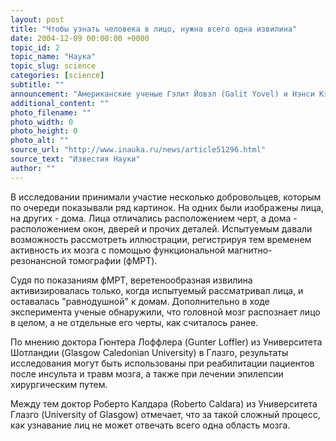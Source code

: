 ```yaml
---
layout: post
title: "Чтобы узнать человека в лицо, нужна всего одна извилина"
date: 2004-12-09 00:00:00 +0000
topic_id: 2
topic_name: "Наука"
topic_slug: science
categories: [science]
subtitle: ""
announcement: "Американские ученые Гэлит Йовэл (Galit Yovel) и Нэнси Кэнуишер (Nancy Kanwisher) из Массачусетского технологического института (Massachusetts Institute of Technology) выяснили, каким образом происходит узнавание лиц людей, сообщает BBC News. За этот процесс, по их данным, отвечает веретенообразная извилина (fusiform area), расположенная на нижней поверхности височной доли головного мозга."
additional_content: ""
photo_filename: ""
photo_width: 0
photo_height: 0
photo_alt: ""
source_url: "http://www.inauka.ru/news/article51296.html"
source_text: "Известия Науки"
author: ""
---
```

В исследовании принимали участие несколько добровольцев, которым по очереди показывали ряд картинок. На одних были изображены лица, на других - дома. Лица отличались расположением черт, а дома - расположением окон, дверей и прочих деталей. Испытуемым давали возможность рассмотреть иллюстрации, регистрируя тем временем активность их мозга с помощью функциональной магнитно-резонансной томографии (фМРТ).

Судя по показаниям фМРТ, веретенообразная извилина активизировалась только, когда испытуемый рассматривал лица, и оставалась "равнодушной" к домам. Дополнительно в ходе эксперимента ученые обнаружили, что головной мозг распознает лицо в целом, а не отдельные его черты, как считалось ранее.

По мнению доктора Гюнтера Лоффлера (Gunter Loffler) из Университета Шотландии (Glasgow Caledonian University) в Глазго, результаты исследования могут быть использованы при реабилитации пациентов после инсульта и травм мозга, а также при лечении эпилепсии хирургическим путем.

Между тем доктор Роберто Калдара (Roberto Caldara) из Университета Глазго (University of Glasgow) отмечает, что за такой сложный процесс, как узнавание лиц не может отвечать всего одна область мозга.

